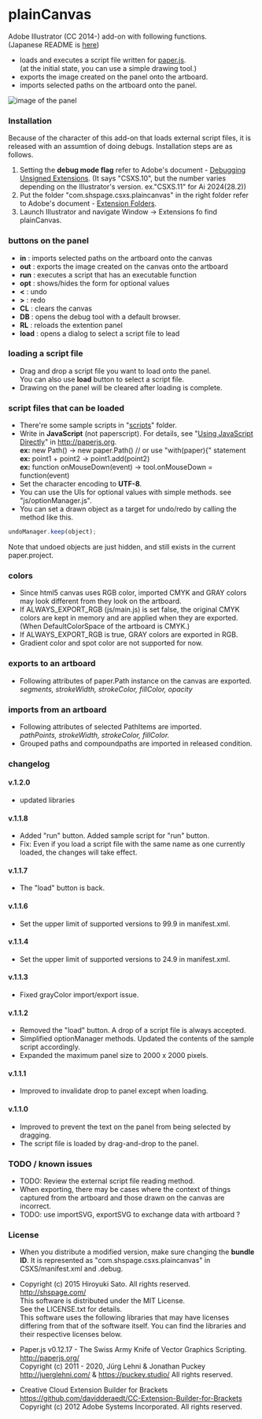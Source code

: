 # plainCanvas

Adobe Illustrator (CC 2014-) add-on with following functions.  
(Japanese README is [here](https://github.com/shspage/plainCanvas/blob/master/README_ja.md))

* loads and executes a script file written for [paper.js](http://paperjs.org).  
(at the initial state, you can use a simple drawing tool.)
* exports the image created on the panel onto the artboard.
* imports selected paths on the artboard onto the panel.

![image of the panel](https://github.com/shspage/plainCanvas/raw/master/image/desc_plaincanvas.png "image of the panel")

### Installation
Because of the character of this add-on that loads external script files, it is released with an assumtion of doing debugs.  Installation steps are as follows.  

1. Setting the __debug mode flag__ refer to Adobe's document - [Debugging Unsigned Extensions](https://github.com/Adobe-CEP/CEP-Resources/blob/master/CEP_10.x/Documentation/CEP%2010.0%20HTML%20Extension%20Cookbook.md#debugging-unsigned-extensions).
(It says "CSXS.10", but the number varies depending on the Illustrator's version. ex."CSXS.11" for Ai 2024(28.2))  
2. Put the folder "com.shspage.csxs.plaincanvas" in the right folder refer to Adobe's document - [Extension Folders](https://github.com/Adobe-CEP/CEP-Resources/blob/master/CEP_10.x/Documentation/CEP%2010.0%20HTML%20Extension%20Cookbook.md#extension-folders).  
3. Launch Illustrator and navigate Window -&#62; Extensions fo find plainCanvas.


### buttons on the panel
* __in__ : imports selected paths on the artboard onto the canvas
* __out__ : exports the image created on the canvas onto the artboard
* __run__ : executes a script that has an executable function
* __opt__ : shows/hides the form for optional values
* __&#60;__ : undo
* __&#62;__ : redo
* __CL__ : clears the canvas
* __DB__ : opens the debug tool with a default browser.
* __RL__ : reloads the extention panel
* __load__ : opens a dialog to select a script file to lead

### loading a script file
* Drag and drop a script file you want to load onto the panel.  
You can also use __load__ button to select a script file.
* Drawing on the panel will be cleared after loading is complete.

### script files that can be loaded
* There're some sample scripts in "[scripts](https://github.com/shspage/plainCanvas/tree/master/scripts)" folder.  
* Write in __JavaScript__ (not paperscript).  For details, see "[Using JavaScript Directly](http://paperjs.org/tutorials/getting-started/using-javascript-directly/)" in http://paperjs.org.  
__ex:__ new Path() -> new paper.Path()   // or use "with(paper){" statement  
__ex:__ point1 + point2 -> point1.add(point2)  
__ex:__ function onMouseDown(event) -> tool.onMouseDown = function(event)  
* Set the character encoding to __UTF-8__.
* You can use the UIs for optional values with simple methods. see "js/optionManager.js".
* You can set a drawn object as a target for undo/redo by calling the method like this.
```javascript
undoManager.keep(object);
```
Note that undoed objects are just hidden, and still exists in the current paper.project.



### colors
* Since html5 canvas uses RGB color, imported CMYK and GRAY colors may look different from they look on the artboard.
* If ALWAYS_EXPORT_RGB (js/main.js) is set false, the original CMYK colors are kept in memory
and are applied when they are exported. (When DefaultColorSpace of the artboard
is CMYK.)
* If ALWAYS_EXPORT_RGB is true, GRAY colors are exported in RGB.
* Gradient color and spot color are not supported for now.

### exports to an artboard
* Following attributes of paper.Path instance on the canvas are exported.  
_segments, strokeWidth, strokeColor, fillColor, opacity_

### imports from an artboard
* Following attributes of selected PathItems are imported.  
_pathPoints, strokeWidth, strokeColor, fillColor._
* Grouped paths and compoundpaths are imported in released condition.

### changelog
#### v.1.2.0
* updated libraries
#### v.1.1.8
* Added "run" button. Added sample script for "run" button.
* Fix: Even if you load a script file with the same name as one currently loaded, the changes will take effect.
#### v.1.1.7
* The "load" button is back.
#### v.1.1.6
* Set the upper limit of supported versions to 99.9 in manifest.xml.
#### v.1.1.4
* Set the upper limit of supported versions to 24.9 in manifest.xml.
#### v.1.1.3
* Fixed grayColor import/export issue.
#### v.1.1.2
* Removed the "load" button. A drop of a script file is always accepted.
* Simplified optionManager methods. Updated the contents of the sample script accordingly.
* Expanded the maximum panel size to 2000 x 2000 pixels.
#### v.1.1.1
* Improved to invalidate drop to panel except when loading.
#### v.1.1.0
* Improved to prevent the text on the panel from being selected by dragging.
* The script file is loaded by drag-and-drop to the panel.

### TODO / known issues
* TODO: Review the external script file reading method.
* When exporting, there may be cases where the context of things captured from the artboard and those drawn on the canvas are incorrect.
* TODO: use importSVG, exportSVG to exchange data with artboard ?

### License
* When you distribute a modified version, make sure changing the __bundle ID__.
It is represented as "com.shspage.csxs.plaincanvas" in CSXS/manifest.xml and .debug.
*  Copyright (c) 2015 Hiroyuki Sato. All rights reserved.  
http://shspage.com/  
This software is distributed under the MIT License.  
See the LICENSE.txt for details.  
This software uses the following libraries that may have
licenses differing from that of the software itself. You can find the
libraries and their respective licenses below.

* Paper.js v0.12.17 - The Swiss Army Knife of Vector Graphics Scripting.  
http://paperjs.org/  
Copyright (c) 2011 - 2020, Jürg Lehni & Jonathan Puckey
http://juerglehni.com/ & https://puckey.studio/
All rights reserved.  

* Creative Cloud Extension Builder for Brackets  
https://github.com/davidderaedt/CC-Extension-Builder-for-Brackets  
Copyright (c) 2012 Adobe Systems Incorporated. All rights reserved.  

